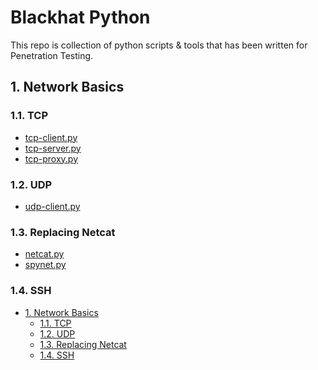 <h1>Blackhat Python</h1>
This repo is collection of python scripts & tools that has been written for Penetration Testing.

## 1. Network Basics

### 1.1. TCP
* [tcp-client.py](/NetworkBasics/TCP/tcp-client.py)
* [tcp-server.py](/NetworkBasics/TCP/tcp-server.py)
* [tcp-proxy.py](/NetworkBasics/TCP/tcp-proxy.py)

### 1.2. UDP
* [udp-client.py](/NetworkBasics/UDP/udp-client.py)

### 1.3. Replacing Netcat
* [netcat.py](/NetworkBasics/ReplacingNetcat/netcat.py)
* [spynet.py](NetworkBasics/ReplacingNetcat/spynet.py)

### 1.4. SSH



- [1. Network Basics](#1-network-basics)
  - [1.1. TCP](#11-tcp)
  - [1.2. UDP](#12-udp)
  - [1.3. Replacing Netcat](#13-replacing-netcat)
  - [1.4. SSH](#14-ssh)


